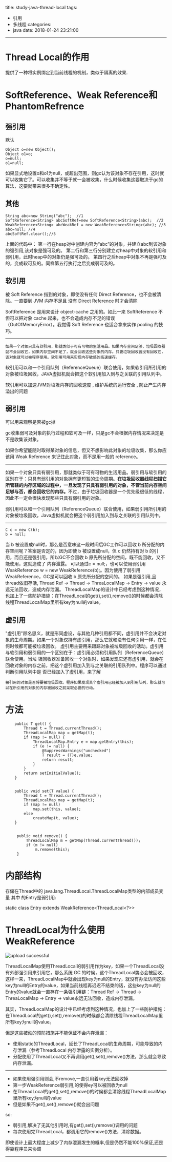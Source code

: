title: study-java-thread-local
tags:
  - 引用
  - 多线程
categories:
  - java
date: 2018-01-24 23:21:00
---
# Thread Local的作用

提供了一种将实例绑定到当前线程的机制，类似于隔离的效果.


# SoftReference、Weak Reference和PhantomRefrence

## 强引用
默认
```
Object o=new Object();   
Object o1=o;
o=null;
o1=null;   
```
如果显式地设置o和o1为null，或超出范围，则gc认为该对象不存在引用，这时就可以收集它了。可以收集并不等于就一会被收集，什么时候收集这要取决于gc的算法，这要就带来很多不确定性。

## 其他
```
String abc=new String("abc");  //1   
SoftReference<String> abcSoftRef=new SoftReference<String>(abc);  //2   
WeakReference<String> abcWeakRef = new WeakReference<String>(abc); //3   
abc=null; //4   
abcSoftRef.clear();//5

```

上面的代码中：
    第一行在heap对中创建内容为“abc”的对象，并建立abc到该对象的强引用,该对象是强可及的。
    第二行和第三行分别建立对heap中对象的软引用和弱引用，此时heap中的对象仍是强可及的。
    第四行之后heap中对象不再是强可及的，变成软可及的。同样第五行执行之后变成弱可及的。

## 软引用
被 Soft Reference 指到的对象，即使没有任何 Direct Reference，也不会被清除。一直要到 JVM 内存不足且 没有 Direct Reference 时才会清除

SoftReference 是用来设计 object-cache 之用的。如此一来 SoftReference 不但可以把对象 cache 起来，也不会造成内存不足的错误 （OutOfMemoryError）。我觉得 Soft Reference 也适合拿来实作 pooling 的技巧。

-----
    如果一个对象只具有软引用，那就类似于可有可物的生活用品。如果内存空间足够，垃圾回收器就不会回收它，如果内存空间不足了，就会回收这些对象的内存。只要垃圾回收器没有回收它，该对象就可以被程序使用。软引用可用来实现内存敏感的高速缓存。

   软引用可以和一个引用队列（ReferenceQueue）联合使用，如果软引用所引用的对象被垃圾回收，JAVA虚拟机就会把这个软引用加入到与之关联的引用队列中。

软引用可以加速JVM对垃圾内存的回收速度 , 维护系统的运行安全 , 防止产生内存溢出的问题

## 弱引用
可以用来观察是否被gc掉

gc收集弱可及对象的执行过程和软可及一样，只是gc不会根据内存情况来决定是不是收集该对象。

如果你希望能随时取得某对象的信息，但又不想影响此对象的垃圾收集，那么你应该用 Weak Reference 来记住此对象，而不是用一般的 reference。

-------

如果一个对象只具有弱引用，那就类似于可有可物的生活用品。弱引用与软引用的区别在于：只具有弱引用的对象拥有更短暂的生命周期。<b>在垃圾回收器线程扫描它 所管辖的内存区域的过程中，一旦发现了只具有弱引用的对象，不管当前内存空间足够与否，都会回收它的内存。</b>不过，由于垃圾回收器是一个优先级很低的线程， 因此不一定会很快发现那些只具有弱引用的对象。

弱引用可以和一个引用队列（ReferenceQueue）联合使用，如果弱引用所引用的对象被垃圾回收，Java虚拟机就会把这个弱引用加入到与之关联的引用队列中。


---------
```
C c = new C(b);
b = null;
```
当 b 被设置成null时，那么是否意味这一段时间后GC工作可以回收 b 所分配的内存空间呢？答案是否定的，因为即使 b 被设置成null，但 c 仍然持有对 b 的引用，而且还是强引用，所以GC不会回收 b 原先所分配的空间，既不能回收，又不能使用，这就造成了 内存泄露。
可以通过c = null;，也可以使用弱引用WeakReference w = new WeakReference(b);。因为使用了弱引用WeakReference，GC是可以回收 b 原先所分配的空间的。
如果是强引用,且thread依旧存活, Thread Ref -> Thread -> ThreaLocalMap -> Entry -> value 永远无法回收，造成内存泄漏。
ThreadLocalMap的设计中已经考虑到这种情况，也加上了一些防护措施：在ThreadLocal的get(),set(),remove()的时候都会清除线程ThreadLocalMap里所有key为null的value。


## 虚引用
 "虚引用"顾名思义，就是形同虚设，与其他几种引用都不同，虚引用并不会决定对象的生命周期。如果一个对象仅持有虚引用，那么它就和没有任何引用一样，在任何时候都可能被垃圾回收。
    虚引用主要用来跟踪对象被垃圾回收的活动。虚引用与软引用和弱引用的一个区别在于：虚引用必须和引用队列（ReferenceQueue）联合使用。当垃 圾回收器准备回收一个对象时，如果发现它还有虚引用，就会在回收对象的内存之前，把这个虚引用加入到与之关联的引用队列中。程序可以通过判断引用队列中是 否已经加入了虚引用，来了解

    被引用的对象是否将要被垃圾回收。程序如果发现某个虚引用已经被加入到引用队列，那么就可以在所引用的对象的内存被回收之前采取必要的行动。

# 方法

```
    public T get() {
        Thread t = Thread.currentThread();
        ThreadLocalMap map = getMap(t);
        if (map != null) {
            ThreadLocalMap.Entry e = map.getEntry(this);
            if (e != null) {
                @SuppressWarnings("unchecked")
                T result = (T)e.value;
                return result;
            }
        }
        return setInitialValue();
    }


    public void set(T value) {
        Thread t = Thread.currentThread();
        ThreadLocalMap map = getMap(t);
        if (map != null)
            map.set(this, value);
        else
            createMap(t, value);
    }


     public void remove() {
         ThreadLocalMap m = getMap(Thread.currentThread());
         if (m != null)
             m.remove(this);
     }    
```


# 内部结构
存储在Thread中的 java.lang.ThreadLocal.ThreadLocalMap类型的内部成员变量
其中 的Entry是弱引用:

static class Entry extends WeakReference<ThreadLocal<?>>


# ThreadLocal为什么使用WeakReference

![upload successful](/images/pasted-44.png)

ThreadLocalMap使用ThreadLocal的弱引用作为key，如果一个ThreadLocal没有外部强引用来引用它，那么系统 GC 的时候，这个ThreadLocal势必会被回收，这样一来，ThreadLocalMap中就会出现key为null的Entry，就没有办法访问这些key为null的Entry的value，如果当前线程再迟迟不结束的话，这些key为null的Entry的value就会一直存在一条强引用链：Thread Ref -> Thread -> ThreaLocalMap -> Entry -> value永远无法回收，造成内存泄漏。

其实，ThreadLocalMap的设计中已经考虑到这种情况，也加上了一些防护措施：在ThreadLocal的get(),set(),remove()的时候都会清除线程ThreadLocalMap里所有key为null的value。

但是这些被动的预防措施并不能保证不会内存泄漏：

- 使用static的ThreadLocal，延长了ThreadLocal的生命周期，可能导致的内存泄漏（参考ThreadLocal 内存泄露的实例分析）。
- 分配使用了ThreadLocal又不再调用get(),set(),remove()方法，那么就会导致内存泄漏。

-----


- 如果使用强引用则会,不remove,一直引用着key无法回收掉
- 第一步WeakReference弱引用,的使得ey可以被回收为null
- 在ThreadLocal的get(),set(),remove()的时候都会清除线程ThreadLocalMap里所有key为null的value
- 但是如果不get(),set(),remove()就会出问题

so:

- 弱引用,解决了无其他引用时,有get(),set(),remove()调用的问题
- 每次使用完ThreadLocal，都调用它的remove()方法，清除数据。

即使设计上最大程度上减少了内存泄漏发生的概率,但是仍然不能100%保证,还是得靠程序员来协调

-----
